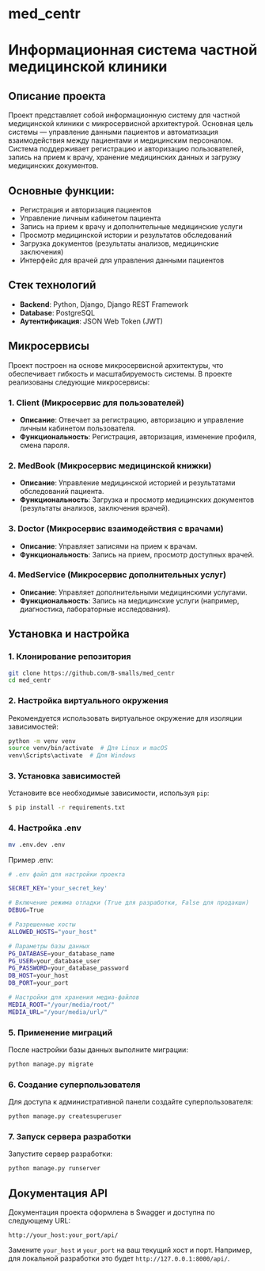 # med_centr

# Информационная система частной медицинской клиники

## Описание проекта
Проект представляет собой информационную систему для частной медицинской клиники с микросервисной архитектурой. Основная цель системы — управление данными пациентов и автоматизация взаимодействия между пациентами и медицинским персоналом. Система поддерживает регистрацию и авторизацию пользователей, запись на прием к врачу, хранение медицинских данных и загрузку медицинских документов.

## Основные функции:
- Регистрация и авторизация пациентов
- Управление личным кабинетом пациента
- Запись на прием к врачу и дополнительные медицинские услуги
- Просмотр медицинской истории и результатов обследований
- Загрузка документов (результаты анализов, медицинские заключения)
- Интерфейс для врачей для управления данными пациентов

## Стек технологий
- **Backend**: Python, Django, Django REST Framework
- **Database**: PostgreSQL
- **Аутентификация**: JSON Web Token (JWT)

## Микросервисы

Проект построен на основе микросервисной архитектуры, что обеспечивает гибкость и масштабируемость системы. В проекте реализованы следующие микросервисы:

### 1. **Client** (Микросервис для пользователей)
- **Описание**: Отвечает за регистрацию, авторизацию и управление личным кабинетом пользователя.
- **Функциональность**: Регистрация, авторизация, изменение профиля, смена пароля.


### 2. **MedBook** (Микросервис медицинской книжки)
- **Описание**: Управление медицинской историей и результатами обследований пациента.
- **Функциональность**: Загрузка и просмотр медицинских документов (результаты анализов, заключения врачей).


### 3. **Doctor** (Микросервис взаимодействия с врачами)
- **Описание**: Управляет записями на прием к врачам.
- **Функциональность**: Запись на прием, просмотр доступных врачей.


### 4. **MedService** (Микросервис дополнительных услуг)
- **Описание**: Управляет дополнительными медицинскими услугами.
- **Функциональность**: Запись на медицинские услуги (например, диагностика, лабораторные исследования).


## Установка и настройка

### 1. Клонирование репозитория
```bash
git clone https://github.com/B-smalls/med_centr
cd med_centr
```

### 2. Настройка виртуального окружения
Рекомендуется использовать виртуальное окружение для изоляции зависимостей:
```bash
python -m venv venv
source venv/bin/activate  # Для Linux и macOS
venv\Scripts\activate  # Для Windows
```

### 3. Установка зависимостей
Установите все необходимые зависимости, используя `pip`:
```bash
$ pip install -r requirements.txt
```

### 4. Настройка .env

```bash
mv .env.dev .env
```

Пример .env:
```bash
# .env файл для настройки проекта

SECRET_KEY='your_secret_key'

# Включение режима отладки (True для разработки, False для продакшн)
DEBUG=True

# Разрешенные хосты
ALLOWED_HOSTS="your_host"

# Параметры базы данных
PG_DATABASE=your_database_name
PG_USER=your_database_user
PG_PASSWORD=your_database_password
DB_HOST=your_host
DB_PORT=your_port

# Настройки для хранения медиа-файлов
MEDIA_ROOT="/your/media/root/"
MEDIA_URL="/your/media/url/"

```

### 5. Применение миграций
После настройки базы данных выполните миграции:
```bash
python manage.py migrate
```

### 6. Создание суперпользователя
Для доступа к административной панели создайте суперпользователя:
```bash
python manage.py createsuperuser
```

### 7. Запуск сервера разработки
Запустите сервер разработки:
```bash
python manage.py runserver
```

## Документация API
Документация проекта оформлена в Swagger и доступна по следующему URL:
```
http://your_host:your_port/api/
```

Замените `your_host` и `your_port` на ваш текущий хост и порт. Например, для локальной разработки это будет `http://127.0.0.1:8000/api/`.
